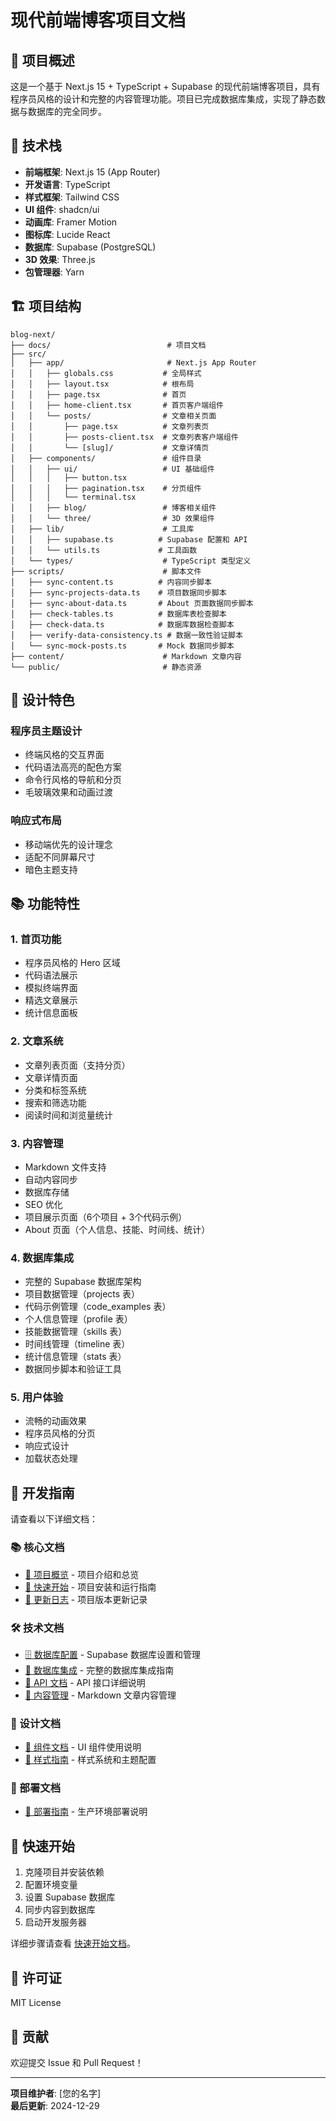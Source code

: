 # 现代前端博客项目文档

## 📖 项目概述

这是一个基于 Next.js 15 + TypeScript + Supabase 的现代前端博客项目，具有程序员风格的设计和完整的内容管理功能。项目已完成数据库集成，实现了静态数据与数据库的完全同步。

## 🚀 技术栈

- **前端框架**: Next.js 15 (App Router)
- **开发语言**: TypeScript
- **样式框架**: Tailwind CSS
- **UI 组件**: shadcn/ui
- **动画库**: Framer Motion
- **图标库**: Lucide React
- **数据库**: Supabase (PostgreSQL)
- **3D 效果**: Three.js
- **包管理器**: Yarn

## 🏗️ 项目结构

```
blog-next/
├── docs/                          # 项目文档
├── src/
│   ├── app/                       # Next.js App Router
│   │   ├── globals.css           # 全局样式
│   │   ├── layout.tsx            # 根布局
│   │   ├── page.tsx              # 首页
│   │   ├── home-client.tsx       # 首页客户端组件
│   │   └── posts/                # 文章相关页面
│   │       ├── page.tsx          # 文章列表页
│   │       ├── posts-client.tsx  # 文章列表客户端组件
│   │       └── [slug]/           # 文章详情页
│   ├── components/               # 组件目录
│   │   ├── ui/                   # UI 基础组件
│   │   │   ├── button.tsx
│   │   │   ├── pagination.tsx    # 分页组件
│   │   │   └── terminal.tsx
│   │   ├── blog/                 # 博客相关组件
│   │   └── three/                # 3D 效果组件
│   ├── lib/                      # 工具库
│   │   ├── supabase.ts          # Supabase 配置和 API
│   │   └── utils.ts             # 工具函数
│   └── types/                    # TypeScript 类型定义
├── scripts/                      # 脚本文件
│   ├── sync-content.ts          # 内容同步脚本
│   ├── sync-projects-data.ts    # 项目数据同步脚本
│   ├── sync-about-data.ts       # About 页面数据同步脚本
│   ├── check-tables.ts          # 数据库表检查脚本
│   ├── check-data.ts            # 数据库数据检查脚本
│   ├── verify-data-consistency.ts # 数据一致性验证脚本
│   └── sync-mock-posts.ts       # Mock 数据同步脚本
├── content/                      # Markdown 文章内容
└── public/                       # 静态资源
```

## 🎨 设计特色

### 程序员主题设计
- 终端风格的交互界面
- 代码语法高亮的配色方案
- 命令行风格的导航和分页
- 毛玻璃效果和动画过渡

### 响应式布局
- 移动端优先的设计理念
- 适配不同屏幕尺寸
- 暗色主题支持

## 📚 功能特性

### 1. 首页功能
- 程序员风格的 Hero 区域
- 代码语法展示
- 模拟终端界面
- 精选文章展示
- 统计信息面板

### 2. 文章系统
- 文章列表页面（支持分页）
- 文章详情页面
- 分类和标签系统
- 搜索和筛选功能
- 阅读时间和浏览量统计

### 3. 内容管理
- Markdown 文件支持
- 自动内容同步
- 数据库存储
- SEO 优化
- 项目展示页面（6个项目 + 3个代码示例）
- About 页面（个人信息、技能、时间线、统计）

### 4. 数据库集成
- 完整的 Supabase 数据库架构
- 项目数据管理（projects 表）
- 代码示例管理（code_examples 表）
- 个人信息管理（profile 表）
- 技能数据管理（skills 表）
- 时间线管理（timeline 表）
- 统计信息管理（stats 表）
- 数据同步脚本和验证工具

### 5. 用户体验
- 流畅的动画效果
- 程序员风格的分页
- 响应式设计
- 加载状态处理

## 🔧 开发指南

请查看以下详细文档：

### 📚 核心文档
- [📖 项目概览](./README.md) - 项目介绍和总览
- [🚀 快速开始](./QUICK-START.md) - 项目安装和运行指南
- [📝 更新日志](./CHANGELOG.md) - 项目版本更新记录

### 🛠️ 技术文档
- [🗄️ 数据库配置](./DATABASE.md) - Supabase 数据库设置和管理
- [🔗 数据库集成](./DATABASE-INTEGRATION.md) - 完整的数据库集成指南
- [🔌 API 文档](./API.md) - API 接口详细说明
- [📝 内容管理](./CONTENT-MANAGEMENT.md) - Markdown 文章内容管理

### 🎨 设计文档
- [🧩 组件文档](./COMPONENTS.md) - UI 组件使用说明
- [🎨 样式指南](./STYLING.md) - 样式系统和主题配置

### 🚀 部署文档
- [🚀 部署指南](./DEPLOYMENT.md) - 生产环境部署说明

## 🚀 快速开始

1. 克隆项目并安装依赖
2. 配置环境变量
3. 设置 Supabase 数据库
4. 同步内容到数据库
5. 启动开发服务器

详细步骤请查看 [快速开始文档](./QUICK-START.md)。

## 📝 许可证

MIT License

## 🤝 贡献

欢迎提交 Issue 和 Pull Request！

---

**项目维护者**: [您的名字]  
**最后更新**: 2024-12-29
